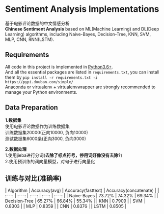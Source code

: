 # Sentiment Analysis Implementations
基于电影评论数据的中文情感分析  
**Chinese Sentiment Analysis** based on ML(Machine Learning) and DL(Deep Learning) algorithms, including Naive-Bayes, Decision-Tree, KNN, SVM, MLP, CNN, RNN(LSTM).  

## Requirements
All code in this project is implemented in [Python3.6+](https://www.python.org/downloads/).  
And all the essential packages are listed in `requirements.txt`, you can install them by `pip install -r requirements.txt -i https://pypi.douban.com/simple/`  
[Anaconda](https://docs.anaconda.com/anaconda/) or [virtualenv + virtualenvwrapper](http://www.jianshu.com/p/44ab75fbaef2) are strongly recommended to manage your Python environments.

## Data Preparation
**1.数据集**  
使用电影评论数据作为训练数据集  
训练数据集20000(正向10000, 负向10000)  
测试数据集6000条(正向3000, 负向3000)  

**2.数据处理**  
1.使用jieba进行分词(**去除了标点符号，停用词好像没有去除?**)  
2.使用预训练的词向量模型，对句子进行向量化  

## 训练与对比(准确率)
| Algorithm | Accuracy(avg) | Accuracy(fasttext) | Accuracy(concatenate) |
| :---: | :---: | :---: | :---: | :---: |
| Naive-Bayes | 73.72% | 74.32% | 69.34% |
| Decision-Tree | 65.27% | 66.84% | 55.34% |
| KNN | 0.7909 |
| SVM | 0.8303 |
| MLP | 0.8359 |
| CNN | 0.8376 |
| LSTM | 0.8505 |

